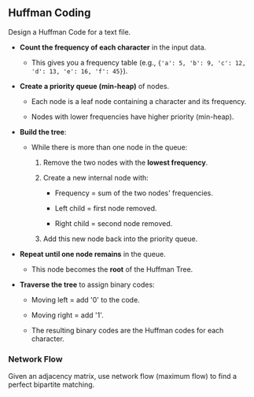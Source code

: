 ## Huffman Coding

Design a Huffman Code for a text file.
- **Count the frequency of each character** in the input data.
    
    - This gives you a frequency table (e.g., `{'a': 5, 'b': 9, 'c': 12, 'd': 13, 'e': 16, 'f': 45}`).
        
- **Create a priority queue (min-heap)** of nodes.
    
    - Each node is a leaf node containing a character and its frequency.
        
    - Nodes with lower frequencies have higher priority (min-heap).
        
- **Build the tree**:
    
    - While there is more than one node in the queue:
        
        1. Remove the two nodes with the **lowest frequency**.
            
        2. Create a new internal node with:
            
            - Frequency = sum of the two nodes' frequencies.
                
            - Left child = first node removed.
                
            - Right child = second node removed.
                
        3. Add this new node back into the priority queue.
            
- **Repeat until one node remains** in the queue.
    
    - This node becomes the **root** of the Huffman Tree.
        
- **Traverse the tree** to assign binary codes:
    
    - Moving left = add '0' to the code.
        
    - Moving right = add '1'.
        
    - The resulting binary codes are the Huffman codes for each character.
### Network Flow
Given an adjacency matrix, use network flow (maximum flow) to find a perfect bipartite matching.